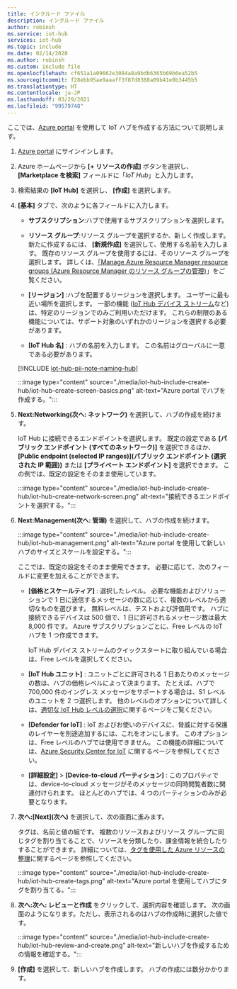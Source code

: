 ```yaml
---
title: インクルード ファイル
description: インクルード ファイル
author: robinsh
ms.service: iot-hub
services: iot-hub
ms.topic: include
ms.date: 02/14/2020
ms.author: robinsh
ms.custom: include file
ms.openlocfilehash: cf651a1a09662e3084a8a9bdb6365b69b6ea52b5
ms.sourcegitcommit: f28ebb95ae9aaaff3f87d8388a09b41e0b3445b5
ms.translationtype: HT
ms.contentlocale: ja-JP
ms.lasthandoff: 03/29/2021
ms.locfileid: "99579748"
---
```

ここでは、[Azure portal](https://portal.azure.com) を使用して IoT ハブを作成する方法について説明します。

1. [Azure portal](https://portal.azure.com) にサインインします。

1. Azure ホームページから **[+ リソースの作成]** ボタンを選択し、 **[Marketplace を検索]** フィールドに「*IoT Hub*」と入力します。

1. 検索結果の **[IoT Hub]** を選択し、 **[作成]** を選択します。

1. **[基本]** タブで、次のように各フィールドに入力します。

   - **サブスクリプション**:ハブで使用するサブスクリプションを選択します。

   - **リソース グループ**:リソース グループを選択するか、新しく作成します。 新たに作成するには、 **[新規作成]** を選択して、使用する名前を入力します。 既存のリソース グループを使用するには、そのリソース グループを選択します。 詳しくは、[「Manage Azure Resource Manager resource groups (Azure Resource Manager のリソース グループの管理)](../articles/azure-resource-manager/management/manage-resource-groups-portal.md)」をご覧ください。

   - **[リージョン]** :ハブを配置するリージョンを選択します。 ユーザーに最も近い場所を選択します。 一部の機能 ([IoT Hub デバイス ストリーム](../articles/iot-hub/iot-hub-device-streams-overview.md)など) は、特定のリージョンでのみご利用いただけます。 これらの制限のある機能については、サポート対象のいずれかのリージョンを選択する必要があります。

   - **[IoT Hub 名]** : ハブの名前を入力します。 この名前はグローバルに一意である必要があります。

   [!INCLUDE [iot-hub-pii-note-naming-hub](iot-hub-pii-note-naming-hub.md)]

   :::image type="content" source="./media/iot-hub-include-create-hub/iot-hub-create-screen-basics.png" alt-text="Azure portal でハブを作成する。":::

1. **Next:Networking\(次へ: ネットワーク\)** を選択して、ハブの作成を続けます。

   IoT Hub に接続できるエンドポイントを選択します。 既定の設定である **[パブリック エンドポイント (すべてのネットワーク)]** を選択できるほか、 **[Public endpoint (selected IP ranges)]\(パブリック エンドポイント (選択された IP 範囲)\)** または **[プライベート エンドポイント]** を選択できます。 この例では、既定の設定をそのまま使用しています。

   :::image type="content" source="./media/iot-hub-include-create-hub/iot-hub-create-network-screen.png" alt-text="接続できるエンドポイントを選択する。":::

1. **Next:Management\(次へ: 管理\)** を選択して、ハブの作成を続けます。

   :::image type="content" source="./media/iot-hub-include-create-hub/iot-hub-management.png" alt-text="Azure portal を使用して新しいハブのサイズとスケールを設定する。":::

    ここでは、既定の設定をそのまま使用できます。 必要に応じて、次のフィールドに変更を加えることができます。

    - **[価格とスケールティア]** : 選択したレベル。 必要な機能およびソリューションで 1 日に送信するメッセージの数に応じて、複数のレベルから適切なものを選びます。 無料レベルは、テストおよび評価用です。 ハブに接続できるデバイスは 500 個で、1 日に許可されるメッセージ数は最大 8,000 件です。 Azure サブスクリプションごとに、Free レベルの IoT ハブを 1 つ作成できます。

      IoT Hub デバイス ストリームのクイックスタートに取り組んでいる場合は、Free レベルを選択してください。

    - **[IoT Hub ユニット]** : ユニットごとに許可される 1 日あたりのメッセージの数は、ハブの価格レベルによって決まります。 たとえば、ハブで 700,000 件のイングレス メッセージをサポートする場合は、S1 レベルのユニットを 2 つ選択します。
    他のレベルのオプションについて詳しくは、[適切な IoT Hub レベルの選択](../articles/iot-hub/iot-hub-scaling.md)に関するページをご覧ください。

    - **[Defender for IoT]** : IoT およびお使いのデバイスに、脅威に対する保護のレイヤーを別途追加するには、これをオンにします。 このオプションは、Free レベルのハブでは使用できません。 この機能の詳細については、[Azure Security Center for IoT](/azure/asc-for-iot/) に関するページを参照してください。

    - **[詳細設定]**  >  **[Device-to-cloud パーティション]** : このプロパティでは、device-to-cloud メッセージがそのメッセージの同時閲覧者数に関連付けられます。 ほとんどのハブでは、4 つのパーティションのみが必要となります。

1. **次へ:[Next]\(次へ\)** を選択して、次の画面に進みます。

    タグは、名前と値の組です。 複数のリソースおよびリソース グループに同じタグを割り当てることで、リソースを分類したり、課金情報を統合したりすることができます。 詳細については、[タグを使用した Azure リソースの整理](../articles/azure-resource-manager/management/tag-resources.md)に関するページを参照してください。

    :::image type="content" source="./media/iot-hub-include-create-hub/iot-hub-create-tags.png" alt-text="Azure portal を使用してハブにタグを割り当てる。":::

1. **次へ:次へ: レビューと作成** をクリックして、選択内容を確認します。 次の画面のようになります。ただし、表示されるのはハブの作成時に選択した値です。

    :::image type="content" source="./media/iot-hub-include-create-hub/iot-hub-review-and-create.png" alt-text="新しいハブを作成するための情報を確認する。":::

1. **[作成]** を選択して、新しいハブを作成します。 ハブの作成には数分かかります。